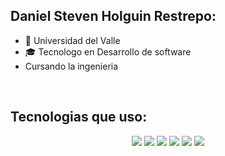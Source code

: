 

## Daniel Steven Holguin Restrepo:

- 🏢 Universidad del Valle 
- 🎓 Tecnologo en Desarrollo de software
- Cursando la ingenieria


<br>

## Tecnologias que uso:

<p align="center">
  <img src="https://img.icons8.com/?size=100&id=90519&format=png&color=000000" />
  <img src="https://img.icons8.com/?size=100&id=Pd2x9GWu9ovX&format=png&color=000000" />
  <img src="https://img.icons8.com/?size=100&id=22813&format=png&color=000000" />
  <img src="https://img.icons8.com/?size=100&id=FIdVBOahSJu0&format=png&color=000000" />
  <img src="https://img.icons8.com/?size=100&id=UFXRpPFebwa2&format=png&color=000000" />
  <img src="https://img.icons8.com/?size=100&id=20906&format=png&color=000000" />

  
</p>




